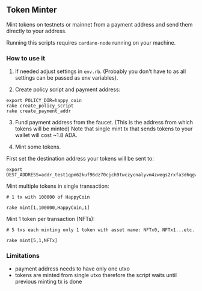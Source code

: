 ## Token Minter

Mint tokens on testnets or mainnet from a payment address and send them directly to your address.

Running this scripts requires `cardano-node` running on your machine. 

### How to use it

1. If needed adjust settings in `env.rb`. (Probably you don't have to as all settings can be passed as env variables).

2. Create policy script and payment address:
```
export POLICY_DIR=happy_coin
rake create_policy_script
rake create_payment_addr
```

3. Fund payment address from the faucet. (This is the address from which tokens will be minted)
Note that single mint tx that sends tokens to your wallet will cost ~1.8 ADA.

4. Mint some tokens.

First set the destination address your tokens will be sent to:
```
export DEST_ADDRESS=addr_test1qpm62kuf96dz70cjch9twczycnalyvm4zwegs2rxfa3d6qgw4q8hcawcad3gyt87fnw5zc0xq92dsewmse4afgxkg96skqvcen
```

Mint multiple tokens in single transaction:
```
# 1 tx with 100000 of HappyCoin

rake mint[1,100000,HappyCoin,1]
```

Mint 1 token per transaction (NFTs):
```
# 5 txs each minting only 1 token with asset name: NFTx0, NFTx1...etc.

rake mint[5,1,NFTx]
```

### Limitations
 - payment address needs to have only one utxo
 - tokens are minted from single utxo therefore the script waits until previous minting tx is done
